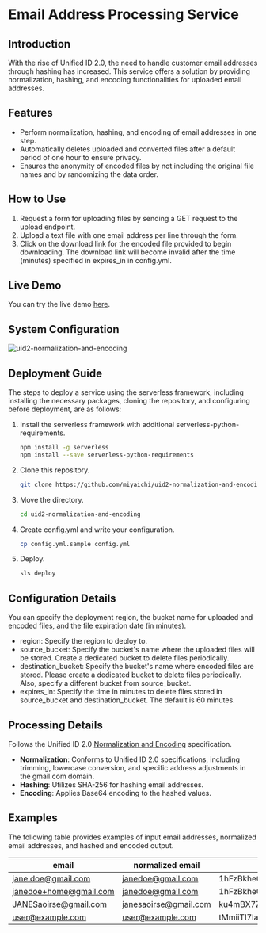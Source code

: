 # Email Address Processing Service

## Introduction

With the rise of Unified ID 2.0, the need to handle customer email addresses through hashing has increased. This service offers a solution by providing normalization, hashing, and encoding functionalities for uploaded email addresses.

## Features

- Perform normalization, hashing, and encoding of email addresses in one step.
- Automatically deletes uploaded and converted files after a default period of one hour to ensure privacy.
- Ensures the anonymity of encoded files by not including the original file names and by randomizing the data order.

## How to Use

1. Request a form for uploading files by sending a GET request to the upload endpoint.
2. Upload a text file with one email address per line through the form.
3. Click on the download link for the encoded file provided to begin downloading. The download link will become invalid after the time (minutes) specified in expires_in in config.yml.

## Live Demo

You can try the live demo [here](https://ym5yz9cq41.execute-api.ap-northeast-1.amazonaws.com/dev/eventUpload/upload_file_to_s3).

## System Configuration

![uid2-normalization-and-encoding](https://github.com/miyaichi/uid2-normalization-and-encoding/assets/129797/0a55eb88-fdcd-45b0-a257-e6147a5fea2e)

## Deployment Guide

The steps to deploy a service using the serverless framework, including installing the necessary packages, cloning the repository, and configuring before deployment, are as follows:

1. Install the serverless framework with additional serverless-python-requirements.

   ```bash
   npm install -g serverless
   npm install --save serverless-python-requirements
   ```

2. Clone this repository.

   ```bash
   git clone https://github.com/miyaichi/uid2-normalization-and-encoding.git
   ```

3. Move the directory.

   ```bash
   cd uid2-normalization-and-encoding
   ```

4. Create config.yml and write your configuration.

   ```bash
   cp config.yml.sample config.yml
   ```

5. Deploy.

   ```bash
   sls deploy
   ```

## Configuration Details

You can specify the deployment region, the bucket name for uploaded and encoded files, and the file expiration date (in minutes).

- region: Specify the region to deploy to.
- source_bucket: Specify the bucket's name where the uploaded files will be stored. Create a dedicated bucket to delete files periodically.
- destination_bucket: Specify the bucket's name where encoded files are stored. Please create a dedicated bucket to delete files periodically. Also, specify a different bucket from source_bucket.
- expires_in: Specify the time in minutes to delete files stored in source_bucket and destination_bucket. The default is 60 minutes.

## Processing Details

Follows the Unified ID 2.0 [Normalization and Encoding](https://unifiedid.com/uid2/normalization-and-encoding) specification.

- **Normalization**: Conforms to Unified ID 2.0 specifications, including trimming, lowercase conversion, and specific address adjustments in the gmail.com domain.
- **Hashing**: Utilizes SHA-256 for hashing email addresses.
- **Encoding**: Applies Base64 encoding to the hashed values.

## Examples

The following table provides examples of input email addresses, normalized email addresses, and hashed and encoded output.

| email                  | normalized email      | hash and encoded                             |
| ---------------------- | --------------------- | -------------------------------------------- |
| jane.doe@gmail.com     | janedoe@gmail.com     | 1hFzBkhe0OUK+rOshx6Y+BaZFR8wKBUn1j/18jNlbGk= |
| janedoe+home@gmail.com | janedoe@gmail.com     | 1hFzBkhe0OUK+rOshx6Y+BaZFR8wKBUn1j/18jNlbGk= |
| JANESaoirse@gmail.com  | janesaoirse@gmail.com | ku4mBX7Z3qJTXWyLFB1INzkyR2WZGW4ANSJUiW21iI8= |
| user@example.com       | user@example.com      | tMmiiTI7IaAcPpQPFQ65uMVCWH8av9jw4cwf/F5HVRQ= |

